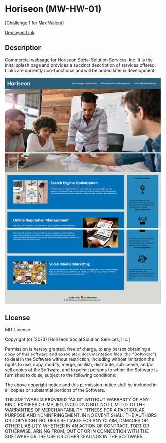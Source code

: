 # Horiseon (MW-HW-01)
[Challenge 1 for Max Walent]

<a href='https://r3gal0.github.io/Horiseon/'>Deployed Link</a>

## Description

Commercial webpage for Horiseon Social Solution Services, Inc. It is the inital splash page and provides a succinct description of services offered. Links are currently non-functional and will be added later in development.

<img src='./assets/images/img1.PNG' alt='Header and hero image of the website'/>
<img src='./assets/images/img2.PNG' alt='body image of the website'/>
<img src='./assets/images/img3.PNG' alt='body and footer image for the website'/>

## License

MIT License

Copyright (c) [2023] [Horiseon Social Solution Services, Inc.]

Permission is hereby granted, free of charge, to any person obtaining a copy
of this software and associated documentation files (the "Software"), to deal
in the Software without restriction, including without limitation the rights
to use, copy, modify, merge, publish, distribute, sublicense, and/or sell
copies of the Software, and to permit persons to whom the Software is
furnished to do so, subject to the following conditions:

The above copyright notice and this permission notice shall be included in all
copies or substantial portions of the Software.

THE SOFTWARE IS PROVIDED "AS IS", WITHOUT WARRANTY OF ANY KIND, EXPRESS OR
IMPLIED, INCLUDING BUT NOT LIMITED TO THE WARRANTIES OF MERCHANTABILITY,
FITNESS FOR A PARTICULAR PURPOSE AND NONINFRINGEMENT. IN NO EVENT SHALL THE
AUTHORS OR COPYRIGHT HOLDERS BE LIABLE FOR ANY CLAIM, DAMAGES OR OTHER
LIABILITY, WHETHER IN AN ACTION OF CONTRACT, TORT OR OTHERWISE, ARISING FROM,
OUT OF OR IN CONNECTION WITH THE SOFTWARE OR THE USE OR OTHER DEALINGS IN THE
SOFTWARE.
